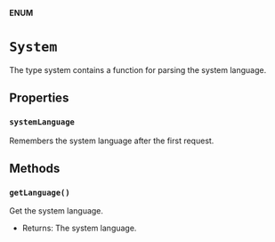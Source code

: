 **ENUM**

# `System`

The type system contains a function for parsing the system language.

## Properties
### `systemLanguage`

Remembers the system language after the first request.

## Methods
### `getLanguage()`

Get the system language.
- Returns: The system language.
